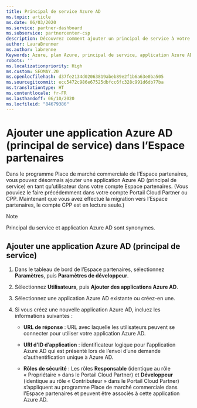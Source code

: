 ```yaml
---
title: Principal de service Azure AD
ms.topic: article
ms.date: 06/03/2020
ms.service: partner-dashboard
ms.subservice: partnercenter-csp
description: Découvrez comment ajouter un principal de service à votre locataire Azure AD. Cela revient à ajouter une application Azure AD (principal de service) dans l’Espace partenaires.
author: LauraBrenner
ms.author: labrenne
Keywords: Azure, plan Azure, principal de service, application Azure AD
robots: ''
ms.localizationpriority: High
ms.custom: SEOMAY.20
ms.openlocfilehash: d37fe2134d02063819abeb89e2f1b6a63e0ba505
ms.sourcegitcommit: ecc5472c986e67525dbfcc6fc328c991d6db77ba
ms.translationtype: HT
ms.contentlocale: fr-FR
ms.lasthandoff: 06/10/2020
ms.locfileid: "84679386"
---
```

# <a name="add-an-azure-ad-application-service-principal-in-partner-center"></a>Ajouter une application Azure AD (principal de service) dans l’Espace partenaires

Dans le programme Place de marché commerciale de l’Espace partenaires, vous pouvez désormais ajouter une application Azure AD (principal de service) en tant qu’utilisateur dans votre compte Espace partenaires. (Vous pouviez le faire précédemment dans votre compte Portail Cloud Partner ou CPP. Maintenant que vous avez effectué la migration vers l’Espace partenaires, le compte CPP est en lecture seule.)
 
>[!Note] 
>Principal du service et application Azure AD sont synonymes.

## <a name="add-an-azure-ad-application-service-principal"></a>Ajouter une application Azure AD (principal de service)

1. Dans le tableau de bord de l’Espace partenaires, sélectionnez **Paramètres**, puis **Paramètres de développeur**.

2. Sélectionnez **Utilisateurs**, puis **Ajouter des applications Azure AD**.

3. Sélectionnez une application Azure AD existante ou créez-en une.

4. Si vous créez une nouvelle application Azure AD, incluez les informations suivantes :  

   - **URL de réponse** : URL avec laquelle les utilisateurs peuvent se connecter pour utiliser votre application Azure AD.

   - **URI d’ID d’application** : identificateur logique pour l’application Azure AD qui est présenté lors de l’envoi d’une demande d’authentification unique à Azure AD.

   - **Rôles de sécurité** : Les rôles **Responsable** (identique au rôle « Propriétaire » dans le Portail Cloud Partner) et **Développeur** (identique au rôle « Contributeur » dans le Portail Cloud Partner) s’appliquent au programme Place de marché commerciale dans l’Espace partenaires et peuvent être associés à cette application Azure AD.  

